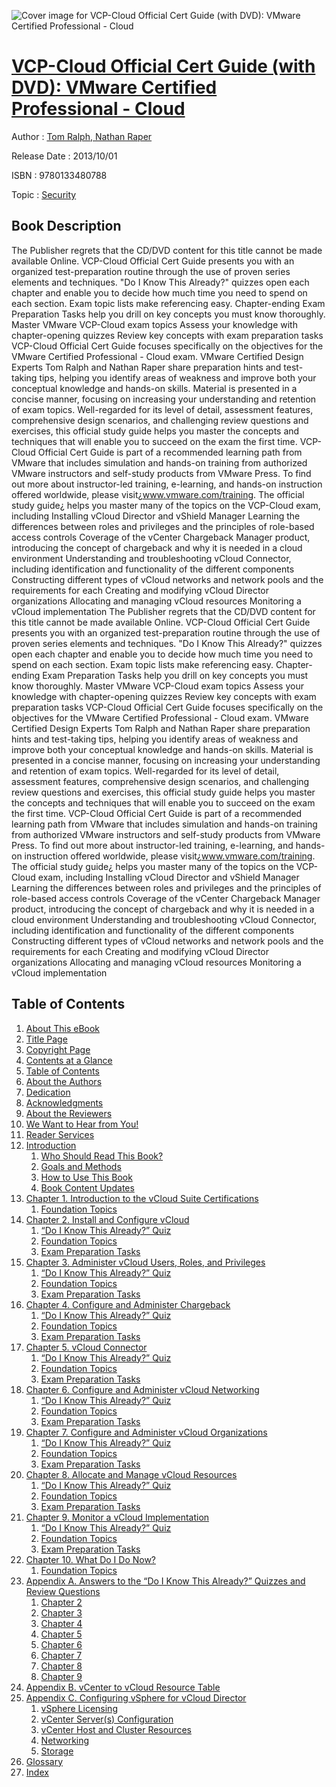 ![Cover image for VCP-Cloud Official Cert Guide (with DVD): VMware Certified Professional - Cloud](https://imgdetail.ebookreading.net/cover/cover/security/EB9780133480788.jpg)

[VCP-Cloud Official Cert Guide (with DVD): VMware Certified Professional - Cloud](https://ebookreading.net/view/book/VCP-Cloud+Official+Cert+Guide+%28with+DVD%29%3A+VMware+Certified+Professional+-+Cloud-EB9780133480788_1.html "VCP-Cloud Official Cert Guide (with DVD): VMware Certified Professional - Cloud")
====================================================================================================================

Author : [Tom Ralph](https://ebookreading.net/search/author/Tom+Ralph),[ Nathan Raper](https://ebookreading.net/search/author/+Nathan+Raper)

Release Date : 2013/10/01

ISBN : 9780133480788

Topic : [Security](https://ebookreading.net/search/category/security)

Book Description
-----------------

The Publisher regrets that the CD/DVD content for this title cannot be made available Online.
VCP-Cloud Official Cert Guide presents you with an organized test-preparation routine through the use of proven series elements and techniques. "Do I Know This Already?" quizzes open each chapter and enable you to decide how much time you need to spend on each section. Exam topic lists make referencing easy. Chapter-ending Exam Preparation Tasks help you drill on key concepts you must know thoroughly.
Master VMware VCP-Cloud exam topics
Assess your knowledge with chapter-opening quizzes
Review key concepts with exam preparation tasks
VCP-Cloud Official Cert Guide focuses specifically on the objectives for the VMware Certified Professional - Cloud exam. VMware Certified Design Experts Tom Ralph and Nathan Raper share preparation hints and test-taking tips, helping you identify areas of weakness and improve both your conceptual knowledge and hands-on skills. Material is presented in a concise manner, focusing on increasing your understanding and retention of exam topics.
Well-regarded for its level of detail, assessment features, comprehensive design scenarios, and challenging review questions and exercises, this official study guide helps you master the concepts and techniques that will enable you to succeed on the exam the first time.
VCP-Cloud Official Cert Guide is part of a recommended learning path from VMware that includes simulation and hands-on training from authorized VMware instructors and self-study products from VMware Press. To find out more about instructor-led training, e-learning, and hands-on instruction offered worldwide, please visit¿www.vmware.com/training.
The official study guide¿ helps you master many of the topics on the VCP-Cloud exam, including
Installing vCloud Director and vShield Manager
Learning the differences between roles and privileges and the principles of role-based access controls
Coverage of the vCenter Chargeback Manager product, introducing the concept of chargeback and why it is needed in a cloud environment
Understanding and troubleshooting vCloud Connector, including identification and functionality of the different components
Constructing different types of vCloud networks and network pools and the requirements for each
Creating and modifying vCloud Director organizations
Allocating and managing vCloud resources
Monitoring a vCloud implementation
              The Publisher regrets that the CD/DVD content for this title cannot be made available Online.
VCP-Cloud Official Cert Guide presents you with an organized test-preparation routine through the use of proven series elements and techniques. "Do I Know This Already?" quizzes open each chapter and enable you to decide how much time you need to spend on each section. Exam topic lists make referencing easy. Chapter-ending Exam Preparation Tasks help you drill on key concepts you must know thoroughly.
Master VMware VCP-Cloud exam topics
Assess your knowledge with chapter-opening quizzes
Review key concepts with exam preparation tasks
VCP-Cloud Official Cert Guide focuses specifically on the objectives for the VMware Certified Professional - Cloud exam. VMware Certified Design Experts Tom Ralph and Nathan Raper share preparation hints and test-taking tips, helping you identify areas of weakness and improve both your conceptual knowledge and hands-on skills. Material is presented in a concise manner, focusing on increasing your understanding and retention of exam topics.
Well-regarded for its level of detail, assessment features, comprehensive design scenarios, and challenging review questions and exercises, this official study guide helps you master the concepts and techniques that will enable you to succeed on the exam the first time.
VCP-Cloud Official Cert Guide is part of a recommended learning path from VMware that includes simulation and hands-on training from authorized VMware instructors and self-study products from VMware Press. To find out more about instructor-led training, e-learning, and hands-on instruction offered worldwide, please visit¿www.vmware.com/training.
The official study guide¿ helps you master many of the topics on the VCP-Cloud exam, including
Installing vCloud Director and vShield Manager
Learning the differences between roles and privileges and the principles of role-based access controls
Coverage of the vCenter Chargeback Manager product, introducing the concept of chargeback and why it is needed in a cloud environment
Understanding and troubleshooting vCloud Connector, including identification and functionality of the different components
Constructing different types of vCloud networks and network pools and the requirements for each
Creating and modifying vCloud Director organizations
Allocating and managing vCloud resources
Monitoring a vCloud implementation
              
Table of Contents
-----------------

1. [About This eBook](https://ebookreading.net/view/book/VCP-Cloud+Official+Cert+Guide+%28with+DVD%29%3A+VMware+Certified+Professional+-+Cloud-EB9780133480788_2.html)
1. [Title Page](https://ebookreading.net/view/book/VCP-Cloud+Official+Cert+Guide+%28with+DVD%29%3A+VMware+Certified+Professional+-+Cloud-EB9780133480788_3.html)
1. [Copyright Page](https://ebookreading.net/view/book/VCP-Cloud+Official+Cert+Guide+%28with+DVD%29%3A+VMware+Certified+Professional+-+Cloud-EB9780133480788_4.html)
1. [Contents at a Glance](https://ebookreading.net/view/book/VCP-Cloud+Official+Cert+Guide+%28with+DVD%29%3A+VMware+Certified+Professional+-+Cloud-EB9780133480788_7.html)
1. [Table of Contents](https://ebookreading.net/view/book/VCP-Cloud+Official+Cert+Guide+%28with+DVD%29%3A+VMware+Certified+Professional+-+Cloud-EB9780133480788_8.html)
1. [About the Authors](https://ebookreading.net/view/book/VCP-Cloud+Official+Cert+Guide+%28with+DVD%29%3A+VMware+Certified+Professional+-+Cloud-EB9780133480788_9.html)
1. [Dedication](https://ebookreading.net/view/book/VCP-Cloud+Official+Cert+Guide+%28with+DVD%29%3A+VMware+Certified+Professional+-+Cloud-EB9780133480788_10.html)
1. [Acknowledgments](https://ebookreading.net/view/book/VCP-Cloud+Official+Cert+Guide+%28with+DVD%29%3A+VMware+Certified+Professional+-+Cloud-EB9780133480788_11.html)
1. [About the Reviewers](https://ebookreading.net/view/book/VCP-Cloud+Official+Cert+Guide+%28with+DVD%29%3A+VMware+Certified+Professional+-+Cloud-EB9780133480788_12.html)
1. [We Want to Hear from You!](https://ebookreading.net/view/book/VCP-Cloud+Official+Cert+Guide+%28with+DVD%29%3A+VMware+Certified+Professional+-+Cloud-EB9780133480788_13.html)
1. [Reader Services](https://ebookreading.net/view/book/VCP-Cloud+Official+Cert+Guide+%28with+DVD%29%3A+VMware+Certified+Professional+-+Cloud-EB9780133480788_14.html)
1. [Introduction](https://ebookreading.net/view/book/VCP-Cloud+Official+Cert+Guide+%28with+DVD%29%3A+VMware+Certified+Professional+-+Cloud-EB9780133480788_15.html)
    1. [Who Should Read This Book?](https://ebookreading.net/view/book/VCP-Cloud+Official+Cert+Guide+%28with+DVD%29%3A+VMware+Certified+Professional+-+Cloud-EB9780133480788_15.html#pref08lev1sec1)
    1. [Goals and Methods](https://ebookreading.net/view/book/VCP-Cloud+Official+Cert+Guide+%28with+DVD%29%3A+VMware+Certified+Professional+-+Cloud-EB9780133480788_15.html#pref08lev1sec2)
    1. [How to Use This Book](https://ebookreading.net/view/book/VCP-Cloud+Official+Cert+Guide+%28with+DVD%29%3A+VMware+Certified+Professional+-+Cloud-EB9780133480788_15.html#pref08lev1sec3)
    1. [Book Content Updates](https://ebookreading.net/view/book/VCP-Cloud+Official+Cert+Guide+%28with+DVD%29%3A+VMware+Certified+Professional+-+Cloud-EB9780133480788_15.html#pref08lev1sec4)
1. [Chapter 1. Introduction to the vCloud Suite Certifications](https://ebookreading.net/view/book/VCP-Cloud+Official+Cert+Guide+%28with+DVD%29%3A+VMware+Certified+Professional+-+Cloud-EB9780133480788_16.html)
    1. [Foundation Topics](https://ebookreading.net/view/book/VCP-Cloud+Official+Cert+Guide+%28with+DVD%29%3A+VMware+Certified+Professional+-+Cloud-EB9780133480788_16.html#ch01lev1sec1)
1. [Chapter 2. Install and Configure vCloud](https://ebookreading.net/view/book/VCP-Cloud+Official+Cert+Guide+%28with+DVD%29%3A+VMware+Certified+Professional+-+Cloud-EB9780133480788_17.html)
    1. [“Do I Know This Already?” Quiz](https://ebookreading.net/view/book/VCP-Cloud+Official+Cert+Guide+%28with+DVD%29%3A+VMware+Certified+Professional+-+Cloud-EB9780133480788_17.html#ch02lev1sec1)
    1. [Foundation Topics](https://ebookreading.net/view/book/VCP-Cloud+Official+Cert+Guide+%28with+DVD%29%3A+VMware+Certified+Professional+-+Cloud-EB9780133480788_17.html#ch02lev1sec2)
    1. [Exam Preparation Tasks](https://ebookreading.net/view/book/VCP-Cloud+Official+Cert+Guide+%28with+DVD%29%3A+VMware+Certified+Professional+-+Cloud-EB9780133480788_17.html#ch02lev1sec3)
1. [Chapter 3. Administer vCloud Users, Roles, and Privileges](https://ebookreading.net/view/book/VCP-Cloud+Official+Cert+Guide+%28with+DVD%29%3A+VMware+Certified+Professional+-+Cloud-EB9780133480788_18.html)
    1. [“Do I Know This Already?” Quiz](https://ebookreading.net/view/book/VCP-Cloud+Official+Cert+Guide+%28with+DVD%29%3A+VMware+Certified+Professional+-+Cloud-EB9780133480788_18.html#ch03lev1sec1)
    1. [Foundation Topics](https://ebookreading.net/view/book/VCP-Cloud+Official+Cert+Guide+%28with+DVD%29%3A+VMware+Certified+Professional+-+Cloud-EB9780133480788_18.html#ch03lev1sec2)
    1. [Exam Preparation Tasks](https://ebookreading.net/view/book/VCP-Cloud+Official+Cert+Guide+%28with+DVD%29%3A+VMware+Certified+Professional+-+Cloud-EB9780133480788_18.html#ch03lev1sec3)
1. [Chapter 4. Configure and Administer Chargeback](https://ebookreading.net/view/book/VCP-Cloud+Official+Cert+Guide+%28with+DVD%29%3A+VMware+Certified+Professional+-+Cloud-EB9780133480788_19.html)
    1. [“Do I Know This Already?” Quiz](https://ebookreading.net/view/book/VCP-Cloud+Official+Cert+Guide+%28with+DVD%29%3A+VMware+Certified+Professional+-+Cloud-EB9780133480788_19.html#ch04lev1sec1)
    1. [Foundation Topics](https://ebookreading.net/view/book/VCP-Cloud+Official+Cert+Guide+%28with+DVD%29%3A+VMware+Certified+Professional+-+Cloud-EB9780133480788_19.html#ch04lev1sec2)
    1. [Exam Preparation Tasks](https://ebookreading.net/view/book/VCP-Cloud+Official+Cert+Guide+%28with+DVD%29%3A+VMware+Certified+Professional+-+Cloud-EB9780133480788_19.html#ch04lev1sec3)
1. [Chapter 5. vCloud Connector](https://ebookreading.net/view/book/VCP-Cloud+Official+Cert+Guide+%28with+DVD%29%3A+VMware+Certified+Professional+-+Cloud-EB9780133480788_21.html)
    1. [“Do I Know This Already?” Quiz](https://ebookreading.net/view/book/VCP-Cloud+Official+Cert+Guide+%28with+DVD%29%3A+VMware+Certified+Professional+-+Cloud-EB9780133480788_21.html#ch05lev1sec1)
    1. [Foundation Topics](https://ebookreading.net/view/book/VCP-Cloud+Official+Cert+Guide+%28with+DVD%29%3A+VMware+Certified+Professional+-+Cloud-EB9780133480788_21.html#ch05lev1sec2)
    1. [Exam Preparation Tasks](https://ebookreading.net/view/book/VCP-Cloud+Official+Cert+Guide+%28with+DVD%29%3A+VMware+Certified+Professional+-+Cloud-EB9780133480788_21.html#ch05lev1sec3)
1. [Chapter 6. Configure and Administer vCloud Networking](https://ebookreading.net/view/book/VCP-Cloud+Official+Cert+Guide+%28with+DVD%29%3A+VMware+Certified+Professional+-+Cloud-EB9780133480788_0.html)
    1. [“Do I Know This Already?” Quiz](https://ebookreading.net/view/book/VCP-Cloud+Official+Cert+Guide+%28with+DVD%29%3A+VMware+Certified+Professional+-+Cloud-EB9780133480788_0.html#ch06lev1sec1)
    1. [Foundation Topics](https://ebookreading.net/view/book/VCP-Cloud+Official+Cert+Guide+%28with+DVD%29%3A+VMware+Certified+Professional+-+Cloud-EB9780133480788_0.html#ch06lev1sec2)
    1. [Exam Preparation Tasks](https://ebookreading.net/view/book/VCP-Cloud+Official+Cert+Guide+%28with+DVD%29%3A+VMware+Certified+Professional+-+Cloud-EB9780133480788_0.html#ch06lev1sec3)
1. [Chapter 7. Configure and Administer vCloud Organizations](https://ebookreading.net/view/book/VCP-Cloud+Official+Cert+Guide+%28with+DVD%29%3A+VMware+Certified+Professional+-+Cloud-EB9780133480788_22.html)
    1. [“Do I Know This Already?” Quiz](https://ebookreading.net/view/book/VCP-Cloud+Official+Cert+Guide+%28with+DVD%29%3A+VMware+Certified+Professional+-+Cloud-EB9780133480788_22.html#ch07lev1sec1)
    1. [Foundation Topics](https://ebookreading.net/view/book/VCP-Cloud+Official+Cert+Guide+%28with+DVD%29%3A+VMware+Certified+Professional+-+Cloud-EB9780133480788_22.html#ch07lev1sec2)
    1. [Exam Preparation Tasks](https://ebookreading.net/view/book/VCP-Cloud+Official+Cert+Guide+%28with+DVD%29%3A+VMware+Certified+Professional+-+Cloud-EB9780133480788_22.html#ch07lev1sec3)
1. [Chapter 8. Allocate and Manage vCloud Resources](https://ebookreading.net/view/book/VCP-Cloud+Official+Cert+Guide+%28with+DVD%29%3A+VMware+Certified+Professional+-+Cloud-EB9780133480788_23.html)
    1. [“Do I Know This Already?” Quiz](https://ebookreading.net/view/book/VCP-Cloud+Official+Cert+Guide+%28with+DVD%29%3A+VMware+Certified+Professional+-+Cloud-EB9780133480788_23.html#ch08lev1sec1)
    1. [Foundation Topics](https://ebookreading.net/view/book/VCP-Cloud+Official+Cert+Guide+%28with+DVD%29%3A+VMware+Certified+Professional+-+Cloud-EB9780133480788_23.html#ch08lev1sec2)
    1. [Exam Preparation Tasks](https://ebookreading.net/view/book/VCP-Cloud+Official+Cert+Guide+%28with+DVD%29%3A+VMware+Certified+Professional+-+Cloud-EB9780133480788_23.html#ch08lev1sec3)
1. [Chapter 9. Monitor a vCloud Implementation](https://ebookreading.net/view/book/VCP-Cloud+Official+Cert+Guide+%28with+DVD%29%3A+VMware+Certified+Professional+-+Cloud-EB9780133480788_24.html)
    1. [“Do I Know This Already?” Quiz](https://ebookreading.net/view/book/VCP-Cloud+Official+Cert+Guide+%28with+DVD%29%3A+VMware+Certified+Professional+-+Cloud-EB9780133480788_24.html#ch09lev1sec1)
    1. [Foundation Topics](https://ebookreading.net/view/book/VCP-Cloud+Official+Cert+Guide+%28with+DVD%29%3A+VMware+Certified+Professional+-+Cloud-EB9780133480788_24.html#ch09lev1sec2)
    1. [Exam Preparation Tasks](https://ebookreading.net/view/book/VCP-Cloud+Official+Cert+Guide+%28with+DVD%29%3A+VMware+Certified+Professional+-+Cloud-EB9780133480788_24.html#ch09lev1sec3)
1. [Chapter 10. What Do I Do Now?](https://ebookreading.net/view/book/VCP-Cloud+Official+Cert+Guide+%28with+DVD%29%3A+VMware+Certified+Professional+-+Cloud-EB9780133480788_25.html)
    1. [Foundation Topics](https://ebookreading.net/view/book/VCP-Cloud+Official+Cert+Guide+%28with+DVD%29%3A+VMware+Certified+Professional+-+Cloud-EB9780133480788_25.html#ch10lev1sec1)
1. [Appendix A. Answers to the “Do I Know This Already?” Quizzes and Review Questions](https://ebookreading.net/view/book/VCP-Cloud+Official+Cert+Guide+%28with+DVD%29%3A+VMware+Certified+Professional+-+Cloud-EB9780133480788_26.html)
    1. [Chapter 2](https://ebookreading.net/view/book/VCP-Cloud+Official+Cert+Guide+%28with+DVD%29%3A+VMware+Certified+Professional+-+Cloud-EB9780133480788_26.html#app01lev1sec1)
    1. [Chapter 3](https://ebookreading.net/view/book/VCP-Cloud+Official+Cert+Guide+%28with+DVD%29%3A+VMware+Certified+Professional+-+Cloud-EB9780133480788_26.html#app01lev1sec2)
    1. [Chapter 4](https://ebookreading.net/view/book/VCP-Cloud+Official+Cert+Guide+%28with+DVD%29%3A+VMware+Certified+Professional+-+Cloud-EB9780133480788_26.html#app01lev1sec3)
    1. [Chapter 5](https://ebookreading.net/view/book/VCP-Cloud+Official+Cert+Guide+%28with+DVD%29%3A+VMware+Certified+Professional+-+Cloud-EB9780133480788_26.html#app01lev1sec4)
    1. [Chapter 6](https://ebookreading.net/view/book/VCP-Cloud+Official+Cert+Guide+%28with+DVD%29%3A+VMware+Certified+Professional+-+Cloud-EB9780133480788_26.html#app01lev1sec5)
    1. [Chapter 7](https://ebookreading.net/view/book/VCP-Cloud+Official+Cert+Guide+%28with+DVD%29%3A+VMware+Certified+Professional+-+Cloud-EB9780133480788_26.html#app01lev1sec6)
    1. [Chapter 8](https://ebookreading.net/view/book/VCP-Cloud+Official+Cert+Guide+%28with+DVD%29%3A+VMware+Certified+Professional+-+Cloud-EB9780133480788_26.html#app01lev1sec7)
    1. [Chapter 9](https://ebookreading.net/view/book/VCP-Cloud+Official+Cert+Guide+%28with+DVD%29%3A+VMware+Certified+Professional+-+Cloud-EB9780133480788_26.html#app01lev1sec8)
1. [Appendix B. vCenter to vCloud Resource Table](https://ebookreading.net/view/book/VCP-Cloud+Official+Cert+Guide+%28with+DVD%29%3A+VMware+Certified+Professional+-+Cloud-EB9780133480788_27.html)
1. [Appendix C. Configuring vSphere for vCloud Director](https://ebookreading.net/view/book/VCP-Cloud+Official+Cert+Guide+%28with+DVD%29%3A+VMware+Certified+Professional+-+Cloud-EB9780133480788_28.html)
    1. [vSphere Licensing](https://ebookreading.net/view/book/VCP-Cloud+Official+Cert+Guide+%28with+DVD%29%3A+VMware+Certified+Professional+-+Cloud-EB9780133480788_28.html#app03lev1sec1)
    1. [vCenter Server(s) Configuration](https://ebookreading.net/view/book/VCP-Cloud+Official+Cert+Guide+%28with+DVD%29%3A+VMware+Certified+Professional+-+Cloud-EB9780133480788_28.html#app03lev1sec2)
    1. [vCenter Host and Cluster Resources](https://ebookreading.net/view/book/VCP-Cloud+Official+Cert+Guide+%28with+DVD%29%3A+VMware+Certified+Professional+-+Cloud-EB9780133480788_28.html#app03lev1sec3)
    1. [Networking](https://ebookreading.net/view/book/VCP-Cloud+Official+Cert+Guide+%28with+DVD%29%3A+VMware+Certified+Professional+-+Cloud-EB9780133480788_28.html#app03lev1sec4)
    1. [Storage](https://ebookreading.net/view/book/VCP-Cloud+Official+Cert+Guide+%28with+DVD%29%3A+VMware+Certified+Professional+-+Cloud-EB9780133480788_28.html#app03lev1sec5)
1. [Glossary](https://ebookreading.net/view/book/VCP-Cloud+Official+Cert+Guide+%28with+DVD%29%3A+VMware+Certified+Professional+-+Cloud-EB9780133480788_29.html)
1. [Index](https://ebookreading.net/view/book/VCP-Cloud+Official+Cert+Guide+%28with+DVD%29%3A+VMware+Certified+Professional+-+Cloud-EB9780133480788_30.html)
